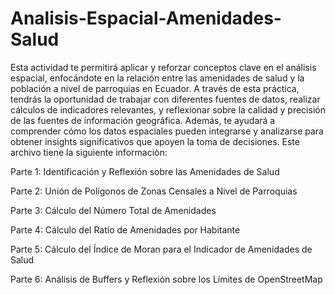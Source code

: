 # Analisis-Espacial-Amenidades-Salud

Esta actividad te permitirá aplicar y reforzar conceptos clave en el análisis espacial, enfocándote en la relación entre las amenidades de salud y la población a nivel de parroquias en Ecuador. A través de esta práctica, tendrás la oportunidad de trabajar con diferentes fuentes de datos, realizar cálculos de indicadores relevantes, y reflexionar sobre la calidad y precisión de las fuentes de información geográfica. Además, te ayudará a comprender cómo los datos espaciales pueden integrarse y analizarse para obtener insights significativos que apoyen la toma de decisiones.
Este archivo tiene la siguiente informaciòn:

Parte 1: Identificación y Reflexión sobre las Amenidades de Salud

Parte 2: Unión de Polígonos de Zonas Censales a Nivel de Parroquias

Parte 3: Cálculo del Número Total de Amenidades

Parte 4: Cálculo del Ratio de Amenidades por Habitante

Parte 5: Cálculo del Índice de Moran para el Indicador de Amenidades de Salud

Parte 6: Análisis de Buffers y Reflexión sobre los Límites de OpenStreetMap
